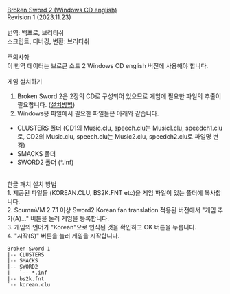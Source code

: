 [Broken Sword 2 (Windows CD english)](https://cdromance.com/scummvm/broken-sword-shadow-templars-windows-english-espanol/)</br>
Revision 1 (2023.11.23)</br>
</br>
​번역: 백프로, 브리티쉬</br>
스크립트, 디버깅, 변환: 브리티쉬</br>
</br>
주의사항</br>
이 번역 데이터는 브로큰 소드 2 Windows CD english 버전에 사용해야 합니다.</br>
</br>
게임 설치하기</br>
1. Broken Sword 2은 2장의 CD로 구성되어 있으므로 게임에 필요한 파일의 추출이 필요합니다. ([설치방법](https://wiki.scummvm.org/index.php?title=Broken_Sword_2))</br>
2. Windows용 파일에서 필요한 파일들은 아래와 같습니다.
* CLUSTERS 폴더 (CD1의 Music.clu, speech.clu는 Music1.clu, speedch1.clu로, CD2의 Music.clu, speech.clu는 Music2.clu, speedch2.clu로 파일명 변경)
* SMACKS 폴더 
* SWORD2 폴더 (*.inf)

</br>
한글 패치 설치 방법</br>
1. 제공된 파일들 (KOREAN.CLU, BS2K.FNT etc)을 게임 파일이 있는 폴더에 복사합니다.</br>
2. ScummVM 2.7.1 이상 Sword2 Korean fan translation 적용된 버전에서 "게임 추가(A)..." 버튼을 눌러 게임을 등록합니다.</br>
3. 게임의 언어가 "Korean"으로 인식된 것을 확인하고 OK 버튼을 누릅니다.</br>
4. "시작(S)" 버튼을 눌러 게임을 시작합니다.</br>

```
Broken Sword 1
|-- CLUSTERS
|-- SMACKS
|-- SWORD2
|   `-- *.inf
|-- bs2k.fnt
`-- korean.clu
```